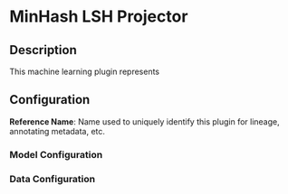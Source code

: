 
# MinHash LSH Projector

## Description
This machine learning plugin represents 

## Configuration
**Reference Name**: Name used to uniquely identify this plugin for lineage, annotating metadata, etc.

### Model Configuration

### Data Configuration
